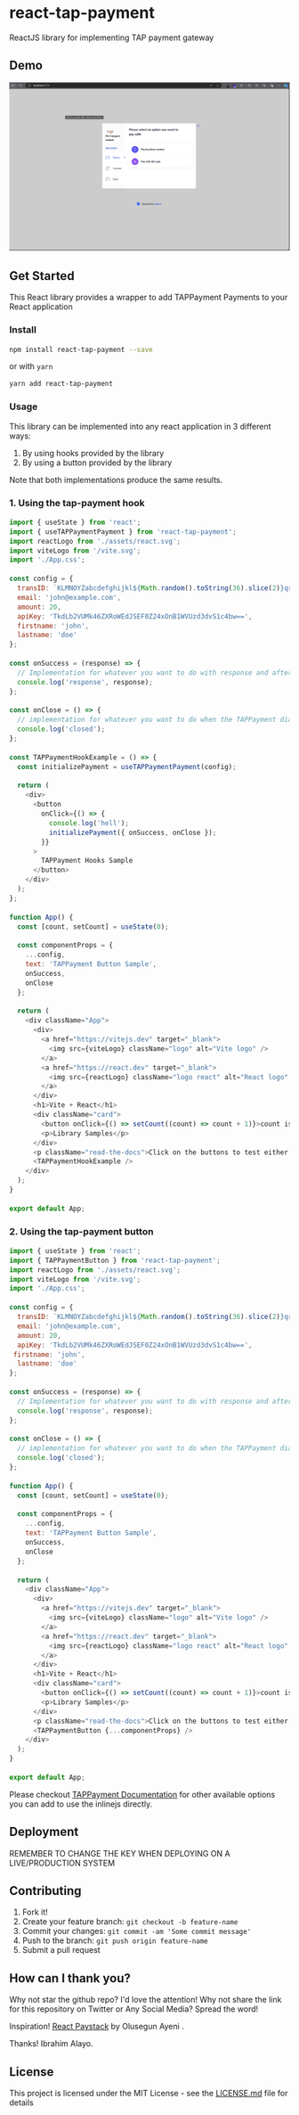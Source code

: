 # react-tap-payment

 ReactJS library for implementing TAP payment gateway

## Demo

![Demo](TestImg.png?raw=true "Demo Image")

## Get Started

This React library provides a wrapper to add TAPPayment Payments to your React application

### Install

```sh
npm install react-tap-payment --save
```

or with `yarn`

```sh
yarn add react-tap-payment
```

### Usage

This library can be implemented into any react application in 3 different ways:

1. By using hooks provided by the library
2. By using a button provided by the library

Note that both implementations produce the same results.

### 1. Using the tap-payment hook

```javascript
import { useState } from 'react';
import { useTAPPaymentPayment } from 'react-tap-payment';
import reactLogo from './assets/react.svg';
import viteLogo from '/vite.svg';
import './App.css';

const config = {
  transID: `KLMNOYZabcdefghijkl${Math.random().toString(36).slice(2)}qrstuvwxyz`,
  email: 'john@example.com',
  amount: 20,
  apiKey: 'TkdLb2VUMk46ZXRoWEdJSEF0Z24xOnB1WVUzd3dvS1c4bw==',
  firstname: 'john',
  lastname: 'doe'
};

const onSuccess = (response) => {
  // Implementation for whatever you want to do with response and after success call.
  console.log('response', response);
};

const onClose = () => {
  // implementation for whatever you want to do when the TAPPayment dialog closed.
  console.log('closed');
};

const TAPPaymentHookExample = () => {
  const initializePayment = useTAPPaymentPayment(config);

  return (
    <div>
      <button
        onClick={() => {
          console.log('hell');
          initializePayment({ onSuccess, onClose });
        }}
      >
        TAPPayment Hooks Sample
      </button>
    </div>
  );
};

function App() {
  const [count, setCount] = useState(0);

  const componentProps = {
    ...config,
    text: 'TAPPayment Button Sample',
    onSuccess,
    onClose
  };

  return (
    <div className="App">
      <div>
        <a href="https://vitejs.dev" target="_blank">
          <img src={viteLogo} className="logo" alt="Vite logo" />
        </a>
        <a href="https://react.dev" target="_blank">
          <img src={reactLogo} className="logo react" alt="React logo" />
        </a>
      </div>
      <h1>Vite + React</h1>
      <div className="card">
        <button onClick={() => setCount((count) => count + 1)}>count is {count}</button>
        <p>Library Samples</p>
      </div>
      <p className="read-the-docs">Click on the buttons to test either usecase</p>
      <TAPPaymentHookExample />
    </div>
  );
}

export default App;

```

### 2. Using the tap-payment button

``` javascript
import { useState } from 'react';
import { TAPPaymentButton } from 'react-tap-payment';
import reactLogo from './assets/react.svg';
import viteLogo from '/vite.svg';
import './App.css';

const config = {
  transID: `KLMNOYZabcdefghijkl${Math.random().toString(36).slice(2)}qrstuvwxyz`,
  email: 'john@example.com',
  amount: 20,
  apiKey: 'TkdLb2VUMk46ZXRoWEdJSEF0Z24xOnB1WVUzd3dvS1c4bw==',
 firstname: 'john',
  lastname: 'doe'
};

const onSuccess = (response) => {
  // Implementation for whatever you want to do with response and after success call.
  console.log('response', response);
};

const onClose = () => {
  // implementation for whatever you want to do when the TAPPayment dialog closed.
  console.log('closed');
};

function App() {
  const [count, setCount] = useState(0);

  const componentProps = {
    ...config,
    text: 'TAPPayment Button Sample',
    onSuccess,
    onClose
  };

  return (
    <div className="App">
      <div>
        <a href="https://vitejs.dev" target="_blank">
          <img src={viteLogo} className="logo" alt="Vite logo" />
        </a>
        <a href="https://react.dev" target="_blank">
          <img src={reactLogo} className="logo react" alt="React logo" />
        </a>
      </div>
      <h1>Vite + React</h1>
      <div className="card">
        <button onClick={() => setCount((count) => count + 1)}>count is {count}</button>
        <p>Library Samples</p>
      </div>
      <p className="read-the-docs">Click on the buttons to test either usecase</p>
      <TAPPaymentButton {...componentProps} />
    </div>
  );
}

export default App;

```

Please checkout [TAPPayment Documentation](https://www.npmjs.com/package/tap-payment-popupjs) for other available options you can add to use the inlinejs directly.

## Deployment

REMEMBER TO CHANGE THE KEY WHEN DEPLOYING ON A LIVE/PRODUCTION SYSTEM

## Contributing

1. Fork it!
2. Create your feature branch: `git checkout -b feature-name`
3. Commit your changes: `git commit -am 'Some commit message'`
4. Push to the branch: `git push origin feature-name`
5. Submit a pull request

## How can I thank you?

Why not star the github repo? I'd love the attention! Why not share the link for this repository on Twitter or Any Social Media? Spread the word!

Inspiration!
[React Paystack](https://www.npmjs.com/package/react-paystack) by Olusegun Ayeni .

Thanks!
Ibrahim Alayo.

## License

This project is licensed under the MIT License - see the [LICENSE.md](LICENSE.md) file for details
